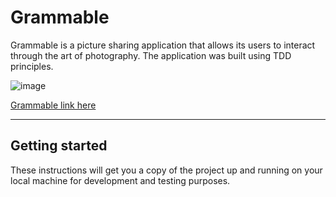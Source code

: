 # Grammable

Grammable is a picture sharing application that allows its users to interact through the art of photography. The application was built using TDD principles.

![image](/images/grammabledemo.png)

[Grammable link here](https://grammable-jeremy-hall.herokuapp.com/)

---

## Getting started

These instructions will get you a copy of the project up and running on your local machine for development and testing purposes. 